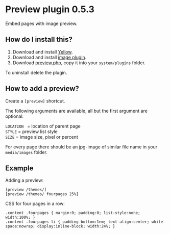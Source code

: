 Preview plugin 0.5.3
====================
Embed pages with image preview.

How do I install this?
----------------------
1. Download and install [Yellow](https://github.com/datenstrom/yellow/).  
2. Download and install [image plugin](https://github.com/datenstrom/yellow-extensions/tree/master/plugins/image).  
3. Download [preview.php](preview.php?raw=true), copy it into your `system/plugins` folder.  

To uninstall delete the plugin.

How to add a preview?
---------------------
Create a `[preview]` shortcut.

The following arguments are available, all but the first argument are optional:

`LOCATION ` = location of parent page  
`STYLE` = preview list style  
`SIZE` = image size, pixel or percent  

For every page there should be an jpg-image of similar file name in your `media/images` folder.

Example
-------
Adding a preview:

    [preview /themes/]
    [preview /themes/ fourpages 25%]

CSS for four pages in a row:

    .content .fourpages { margin:0; padding:0; list-style:none; width:100%; }
    .content .fourpages li { padding-bottom:1em; text-align:center; white-space:nowrap; display:inline-block; width:24%; }